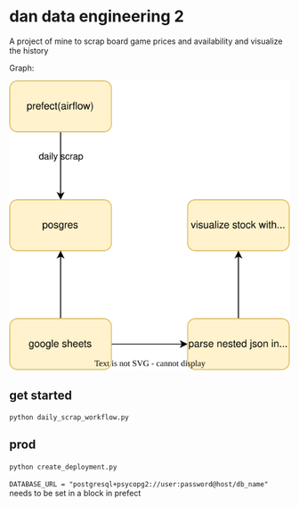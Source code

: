 # dan data engineering 2

A project of mine to scrap board game prices and availability and visualize the history

Graph:

![](./diagram.drawio.svg)

## get started

`python daily_scrap_workflow.py`

## prod

`python create_deployment.py`

`DATABASE_URL = "postgresql+psycopg2://user:password@host/db_name"` needs to be set in a block in prefect
